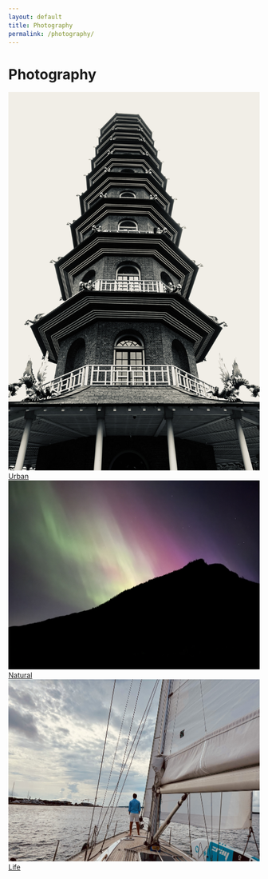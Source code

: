 ```yaml
---
layout: default
title: Photography
permalink: /photography/
---
```


# Photography

<div class="photo-category">
  <div class="category urban">
    <a href="/urban/">
      <img src="/assets/images/Urban_Kew1.JPEG" alt="Urban Photography">
      <div class="overlay">Urban</div>
    </a>
  </div>
  <div class="category natural">
    <a href="/natural/">
      <img src="/assets/images/Nature_Aurora1.JPEG" alt="Natural Photography">
      <div class="overlay">Natural</div>
    </a>
  </div>
  <div class="category life">
    <a href="/life/">
      <img src="/assets/images/Life_Boat.JPEG" alt="Life Photography">
      <div class="overlay">Life</div>
    </a>
  </div>
</div>
